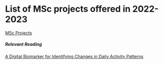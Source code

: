 # List of MSc projects offered in 2022-2023
[MSc Projects](https://github.com/PBarnaghi/MSc-BrianSciences/blob/main/MSc_Projects_2022.pdf)


##### Relevant Reading

[A Digital Biomarker for Identifying Changes in Daily Activity Patterns](https://www.medrxiv.org/content/10.1101/2022.10.25.22281467v1.full.pdf)
